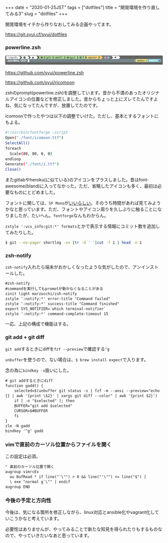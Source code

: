 +++
date = "2020-01-25JST"
tags = ["dotfiles"]
title = "開発環境を作り直してみる3"
slug = "dotfiles"
+++

開発環境をイチから作りなおしてみる企画やってます。

https://git.syui.cf/syui/dotfiles

### powerline.zsh

![](https://github.com/syui/mstdn.page/raw/master/img/mastodon/media_attachments/files/000/000/101/small/f1101b42f1027c5b.png)

https://github.com/syui/powerline.zsh

https://github.com/syui/ricomoon

zshのprompt(powerline.zsh)を調整しています。昔から不満のあったオリジナルアイコンの位置などを修正しました。昔からちょっと上にズレてたんですよね、気になってたんですが、放置してたのです。

icomoonで作ったやつは以下の調整でいけた。ただし、基本とするフォントにもよる。

```sh
#!/usr/bin/fontforge -script
Open("./font/icomoon.ttf")
SelectAll()
foreach
  Scale(80, 80, 0, 0)
endloop
Generate("./font/i.ttf")
Close()
```

またgitlabやheroku(に似ている)のアイコンをプラスしました。昔はfont-awesome(bland)に入ってなかった。ただ、省略したアイコンも多く、最初は必要なものにとどめました。

フォントに関しては、`SF Mono`が[いいらしい](https://qiita.com/delphinus/items/f472eb04ff91daf44274)。そのうち時間があれば見てみようかなと思っています。ただ、フォントやアイコン周りを久しぶりに触ることになりましたが、たいへん。`fontforge`なんもわからん。

`zstyle ':vcs_info:git:*' formats`とかで表示する情報にコミット数を追加してみたりした。

```sh
$ git --no-pager shortlog -sn |tr -d ' '|cut -f 1 | head -n 1
```

### zsh-notify

`zsh-notify`入れたら端末がおかしくなったような気がしたので、アンインストールした。

```sh:~/.zshrc
#zsh-notify
#commandを実行してもpromotが動かなくなることがある
zinit light marzocchi/zsh-notify
zstyle ':notify:*' error-title "Command failed"
zstyle ':notify:*' success-title "Command finished"
export SYS_NOTIFIER=`which terminal-notifier`
zstyle ':notify:*' command-complete-timeout 15
```

一応、上記の構成で機能はする。

### git add + git diff

`git add`するときにdiffを`fzf --preview`で確認する`^g`

`unbuffer`を使うので、ない場合は、`$ brew install expect`で入ります。

念の為に`bindkey -s`扱いにした。

```sh:~/.zshrc
# git addするときにdiff
function gadd() {
	selected=$(unbuffer git status -s | fzf -m --ansi --preview="echo {} | awk '{print \$2}' | xargs git diff --color" | awk '{print $2}')
	if [ -n "$selected" ]; then
    BUFFER="git add $selected"
    CURSOR=$#BUFFER
	fi
}
zle -N gadd
bindkey '^g' gadd
```

### vimで直前のカーソル位置からファイルを開く

この設定は必須。

```vim:~/.vimrc
" 直前のカーソル位置で開く
augroup vimrcEx
  au BufRead * if line("'\"") > 0 && line("'\"") <= line("$") |
  \ exe "normal g`\"" | endif
augroup END
```

### 今後の予定と方向性

今後は、気になる箇所を修正しながら、linux対応とansible化やvagrant化していこうかなと考えています。

必要性はありませんが、やってみることで新たな知見を得られたりもするものなので、やっていきたいなあと思っています。

